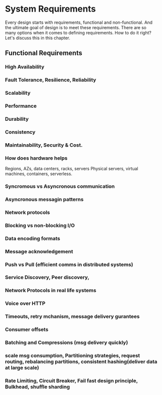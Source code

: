 # System Requirements
Every design starts with requirements, functional and non-functional. And the ultimate goal of design is to meet these requirements. There are so many options when it comes to defining requirements. How to do it right? Let's discuss this in this chapter.

## Functional Requirements


### High Availability

### Fault Tolerance, Resilience, Reliability

### Scalability

### Performance

### Durability

### Consistency

### Maintainability, Security & Cost.

### How does hardware helps
Regions, AZs, data centers, racks, servers
Physical servers, virtual machines, containers, serverless.


### Syncromous vs Asyncronous communication


### Asyncronous messagin patterns


### Network protocols


### Blocking vs non-blocking I/O


### Data encoding formats


### Message acknowledgement


### Push vs Pull (efficient comms in distributed systems)


### Service Discovery, Peer discovery, 


### Network Protocols in real life systems

### Voice over HTTP

### Timeouts, retry mchanism, message delivery gurantees

### Consumer offsets


### Batching and Compressions (msg delivery quickly)


### scale msg consumption, Partitioning strategies, request routing, rebalancing partitions, consistent hashing(deliver data at large scale)


### Rate Limiting, Circuit Breaker, Fail fast design principle, Bulkhead, shuffle sharding

